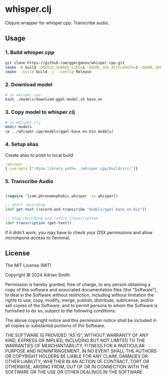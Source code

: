 # whisper.clj

Clojure wrapper for whisper.cpp. Transcribe audio.

## Usage

### 1. Build whisper.cpp

```bash
git clone https://github.com/ggerganov/whisper.cpp.git
cmake -B build -DBUILD_SHARED_LIBS=1 -DGGML_USE_ACCELERATE=1 -DGGML_USE_METAL=1 -DGGML_METAL_EMBED_LIBRARY=1
cmake --build build -j --config Release
```

### 2. Download model

```bash
# in whisper.cpp
bash ./models/download-ggml-model.sh base.en
```

### 3. Copy model to whisper.clj

```bash
# in whisper.clj
mkdir models
cp ../whisper.cpp/models/ggml-base.en.bin models/
```

### 4. Setup alias

Create alias to point to local build

```clojure
:whisper
{:jvm-opts ["-Djna.library.path=../whisper.cpp/build/src/"]}
```

### 5. Transcribe Audio

```clojure

(require '[com.phronemophobic.whisper :as whisper])

;; start recording
(def get-text (record-and-transcribe "models/ggml-base.en.bin"))

;; stop recording and return transcription
(def transcription (get-text))
```

If it didn't work, you may have to check your OSX permissions and allow microhpone access to Terminal.

## License

The MIT License (MIT)

Copyright © 2024 Adrian Smith

Permission is hereby granted, free of charge, to any person obtaining a copy of this software and associated documentation files (the “Software”), to deal in the Software without restriction, including without limitation the rights to use, copy, modify, merge, publish, distribute, sublicense, and/or sell copies of the Software, and to permit persons to whom the Software is furnished to do so, subject to the following conditions:

The above copyright notice and this permission notice shall be included in all copies or substantial portions of the Software.

THE SOFTWARE IS PROVIDED “AS IS”, WITHOUT WARRANTY OF ANY KIND, EXPRESS OR IMPLIED, INCLUDING BUT NOT LIMITED TO THE WARRANTIES OF MERCHANTABILITY, FITNESS FOR A PARTICULAR PURPOSE AND NONINFRINGEMENT. IN NO EVENT SHALL THE AUTHORS OR COPYRIGHT HOLDERS BE LIABLE FOR ANY CLAIM, DAMAGES OR OTHER LIABILITY, WHETHER IN AN ACTION OF CONTRACT, TORT OR OTHERWISE, ARISING FROM, OUT OF OR IN CONNECTION WITH THE SOFTWARE OR THE USE OR OTHER DEALINGS IN THE SOFTWARE.



